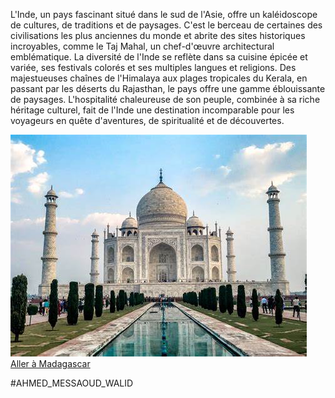 L'Inde, un pays fascinant situé dans le sud de l'Asie, offre un kaléidoscope de cultures, de traditions et de paysages. C'est le berceau de certaines des civilisations les plus anciennes du monde et abrite des sites historiques incroyables, comme le Taj Mahal, un chef-d'œuvre architectural emblématique. La diversité de l'Inde se reflète dans sa cuisine épicée et variée, ses festivals colorés et ses multiples langues et religions. Des majestueuses chaînes de l'Himalaya aux plages tropicales du Kerala, en passant par les déserts du Rajasthan, le pays offre une gamme éblouissante de paysages. L'hospitalité chaleureuse de son peuple, combinée à sa riche héritage culturel, fait de l'Inde une destination incomparable pour les voyageurs en quête d'aventures, de spiritualité et de découvertes.

![INDE](./INDE.jpg)
[Aller à Madagascar](https://github.com/WildGhost21/AR1/blob/main/Madagascar.md)


#AHMED_MESSAOUD_WALID